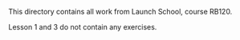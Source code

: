 This directory contains all work from Launch School, course RB120.

Lesson 1 and 3 do not contain any exercises.
